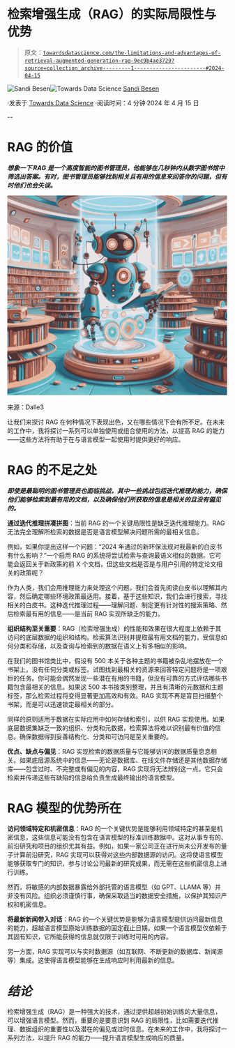 # 检索增强生成（RAG）的实际局限性与优势

> 原文：[`towardsdatascience.com/the-limitations-and-advantages-of-retrieval-augmented-generation-rag-9ec9b4ae3729?source=collection_archive---------1-----------------------#2024-04-15`](https://towardsdatascience.com/the-limitations-and-advantages-of-retrieval-augmented-generation-rag-9ec9b4ae3729?source=collection_archive---------1-----------------------#2024-04-15)

[](https://medium.com/@sandibesen?source=post_page---byline--9ec9b4ae3729--------------------------------)![Sandi Besen](https://medium.com/@sandibesen?source=post_page---byline--9ec9b4ae3729--------------------------------)[](https://towardsdatascience.com/?source=post_page---byline--9ec9b4ae3729--------------------------------)![Towards Data Science](https://towardsdatascience.com/?source=post_page---byline--9ec9b4ae3729--------------------------------) [Sandi Besen](https://medium.com/@sandibesen?source=post_page---byline--9ec9b4ae3729--------------------------------)

·发表于 [Towards Data Science](https://towardsdatascience.com/?source=post_page---byline--9ec9b4ae3729--------------------------------) ·阅读时间：4 分钟·2024 年 4 月 15 日

--

# RAG 的价值

***想象一下 RAG 是一个高度智能的图书管理员，他能够在几秒钟内从数字图书馆中筛选出答案。有时，图书管理员能够找到相关且有用的信息来回答你的问题，但有时他们也会失误。***

![](img/237556278ebe149bcd46b0b11a6c0974.png)

来源：Dalle3

让我们来探讨 RAG 在何种情况下表现出色，又在哪些情况下会有所不足。在未来的工作中，我将探讨一系列可以单独使用或组合使用的方法，以提高 RAG 的能力——这些方法将有助于在与语言模型一起使用时提供更好的响应。

# RAG 的不足之处

***即使是最聪明的图书管理员也面临挑战，其中一些挑战包括迭代推理的能力，确保他们能够检索到最有用的文档，以及确保他们所获取的信息是相关的且没有偏见的。***

**通过迭代推理拼凑拼图**：当前 RAG 的一个关键局限性是缺乏迭代推理能力。RAG 无法完全理解所检索的数据是否是语言模型解决问题所需的最相关信息。

例如，如果你提出这样一个问题：“2024 年通过的新环保法规对我最新的白皮书有什么影响？”一个启用 RAG 的系统将尝试检索与查询最语义相似的数据。它可能会返回关于新政策的前 X 个文档，但这些文档是否是与用户引用的特定论文相关的政策呢？

作为人类，我们会用推理能力来处理这个问题。我们会首先阅读白皮书以理解其内容，然后确定哪些环境政策最适用。接着，基于这些知识，我们会进行搜索，寻找相关的白皮书。这种迭代推理过程——理解问题、制定更有针对性的搜索策略、然后检索最有用的信息——是当前 RAG 实现所缺乏的能力。

**组织结构至关重要**：RAG（检索增强生成）的性能和效果在很大程度上依赖于其访问的底层数据的组织和结构。检索算法识别并提取最有用文档的能力，受信息如何分类和存储，以及查询与检索到的数据在语义上有多相似的影响。

在我们的图书馆类比中，假设有 500 本关于各种主题的书籍被杂乱地摆放在一个书架上，没有任何分类或标签。试图找到最相关的资源来回答特定问题将是一项艰巨的任务。你可能会偶然发现一些潜在有用的书籍，但没有可靠的方式评估哪些书籍包含最相关的信息。如果这 500 本书按类别整理，并且有清晰的元数据和主题标签，那么检索过程将变得显著更加高效和有效。RAG 实现不再是盲目扫描整个书架，而是可以迅速锁定最相关的部分。

同样的原则适用于数据在实际应用中如何存储和索引，以供 RAG 实现使用。如果底层数据集缺乏一致的组织、分类和元数据，检索算法将难以识别最有价值的信息。确保数据得到妥善结构化、分类和可访问是至关重要的。

**优点、缺点与偏见**：RAG 实现检索的数据质量与它能够访问的数据质量息息相关。如果底层源系统中的信息——无论是数据库、在线文件存储还是其他数据存储库——包含过时、不完整或有偏见的内容，RAG 实现将无法辨别这一点。它只会检索并传递这些有缺陷的信息给负责生成最终输出的语言模型。

# RAG 模型的优势所在

**访问领域特定和机密信息**：RAG 的一个关键优势是能够利用领域特定的甚至是机密信息，这些信息可能没有包含在语言模型的标准训练数据中。这对从事专有的、前沿研究和项目的组织尤其有益。例如，如果一家公司正在进行尚未公开发布的量子计算前沿研究，RAG 实现可以获得对这些内部数据源的访问。这将使语言模型能够获取专门的知识，参与讨论公司最新的研究成果，而无需在这些机密信息上进行训练。

然而，将敏感的内部数据暴露给外部托管的语言模型（如 GPT、LLAMA 等）并非没有风险。组织必须谨慎行事，确保采取适当的数据安全措施，以保护其知识产权和机密信息。

**将最新新闻带入对话**：RAG 的一个关键优势是能够为语言模型提供访问最新信息的能力，超越语言模型原始训练数据的固定截止日期。如果一个语言模型仅依赖于其固有知识，它所能获得的信息就仅限于训练时可用的内容。

另一方面，RAG 实现可以与实时数据源（如互联网、不断更新的数据库、新闻源等）集成。这使得语言模型能够在生成响应时利用最新的信息。

# ***结论***

检索增强生成（RAG）是一种强大的技术，通过提供超越初始训练的大量信息，可以增强语言模型。然而，重要的是要意识到 RAG 的局限性，比如需要迭代推理、数据组织的重要性以及潜在的偏见或过时信息。在未来的工作中，我将探讨一系列方法，以提升 RAG 的能力——提升语言模型生成响应的质量。
